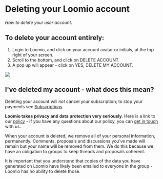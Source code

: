 # Deleting your Loomio account
_How to delete your user account._

## To delete your account entirely:

 1. Login to Loomio, and click on your account avatar or initials, at the top right of your screen.
 2. Scroll to the bottom, and click on DELETE ACCOUNT.
 3. A pop up will appear - click on YES, DELETE MY ACCOUNT.

![](delete_your_account.png)

## I've deleted my account - what does this mean?

Deleting your account will _not_ cancel your subscription; to stop your payments see [Subscriptions](/en/subscriptions/management).

**Loomio takes privacy and data protection very seriously**. Here is a link to our [policy](https://www.loomio.org/privacy) - if you have any questions about our policy, you can [get in touch](https://www.loomio.com/contact) with us.

When your account is deleted, we remove all of your personal information, permanently. Comments, proposals and discussions you’ve made will remain but your name will be removed from them. We do this because we have an obligation to groups to keep threads and proposals coherent.

It is important that you understand that copies of the data you have generated on Loomio have likely been emailed to everyone in the group - Loomio has no ability to delete those.
